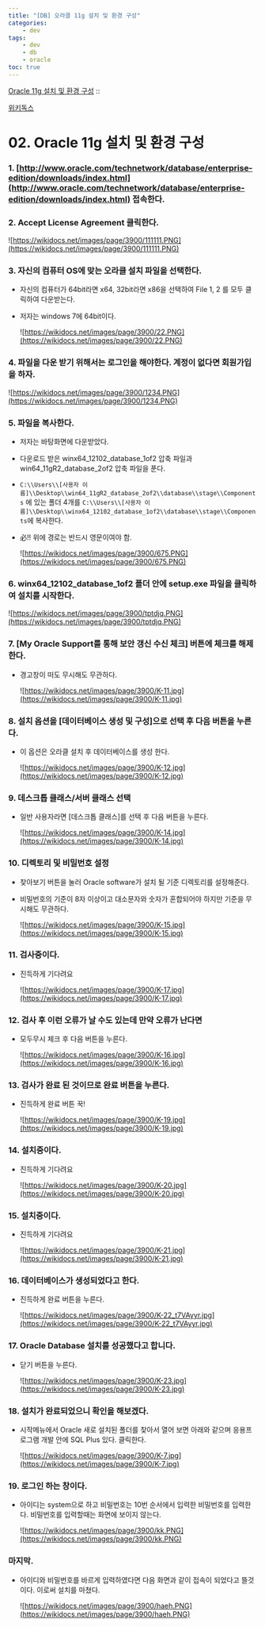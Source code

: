 ```yaml
---
title: "[DB] 오라클 11g 설치 및 환경 구성"
categories:
    - dev
tags:
    - dev
    - db
    - oracle
toc: true
---
```

[Oracle 11g 설치 및 환경 구성](https://wikidocs.net/3900) ::

[위키독스](https://wikidocs.net/3900)

# **02. Oracle 11g 설치 및 환경 구성**

### **1. [http://www.oracle.com/technetwork/database/enterprise-edition/downloads/index.html](http://www.oracle.com/technetwork/database/enterprise-edition/downloads/index.html) 접속한다.**

### **2. Accept License Agreement 클릭한다.**

![https://wikidocs.net/images/page/3900/111111.PNG](https://wikidocs.net/images/page/3900/111111.PNG)

### **3. 자신의 컴퓨터 OS에 맞는 오라클 설치 파일을 선택한다.**

-   자신의 컴퓨터가 64bit라면 x64, 32bit라면 x86을 선택하여 File 1, 2 를 모두 클릭하여 다운받는다.
    
-   저자는 windows 7에 64bit이다.
    
    ![https://wikidocs.net/images/page/3900/22.PNG](https://wikidocs.net/images/page/3900/22.PNG)
    

### **4. 파일을 다운 받기 위해서는 로그인을 해야한다. 계정이 없다면 회원가입을 하자.**

![https://wikidocs.net/images/page/3900/1234.PNG](https://wikidocs.net/images/page/3900/1234.PNG)

### **5. 파일을 복사한다.**

-   저자는 바탕화면에 다운받았다.
    
-   다운로드 받은 winx64_12102_database_1of2 압축 파일과 win64_11gR2_database_2of2 압축 파일을 푼다.
    
-   `C:\\Users\\[사용자 이름]\\Desktop\\win64_11gR2_database_2of2\\database\\stage\\Components` 에 있는 폴더 4개를 `C:\\Users\\[사용자 이름]\\Desktop\\winx64_12102_database_1of2\\database\\stage\\Components`에 복사한다.
    
-   必!! 위에 경로는 반드시 영문이여야 함.
    
    ![https://wikidocs.net/images/page/3900/675.PNG](https://wikidocs.net/images/page/3900/675.PNG)
    

### **6. winx64_12102_database_1of2 폴더 안에 setup.exe 파일을 클릭하여 설치를 시작한다.**

![https://wikidocs.net/images/page/3900/tptdjq.PNG](https://wikidocs.net/images/page/3900/tptdjq.PNG)

### **7. [My Oracle Support를 통해 보안 갱신 수신 체크] 버튼에 체크를 해제한다.**

-   경고창이 떠도 무시해도 무관하다.
    
    ![https://wikidocs.net/images/page/3900/K-11.jpg](https://wikidocs.net/images/page/3900/K-11.jpg)
    

### **8. 설치 옵션을 [데이터베이스 생성 및 구성]으로 선택 후 다음 버튼을 누른다.**

-   이 옵션은 오라클 설치 후 데이터베이스를 생성 한다.
    
    ![https://wikidocs.net/images/page/3900/K-12.jpg](https://wikidocs.net/images/page/3900/K-12.jpg)
    

### **9. 데스크톱 클래스/서버 클래스 선택**

-   일반 사용자라면 [데스크톱 클래스]를 선택 후 다음 버튼을 누른다.
    
    ![https://wikidocs.net/images/page/3900/K-14.jpg](https://wikidocs.net/images/page/3900/K-14.jpg)
    

### **10. 디렉토리 및 비밀번호 설정**

-   찾아보기 버튼을 눌러 Oracle software가 설치 될 기준 디렉토리를 설정해준다.
    
-   비밀번호의 기준이 8자 이상이고 대소문자와 숫자가 혼합되어야 하지만 기준을 무시해도 무관하다.
    
    ![https://wikidocs.net/images/page/3900/K-15.jpg](https://wikidocs.net/images/page/3900/K-15.jpg)
    

### **11. 검사중이다.**

-   진득하게 기다려요
    
    ![https://wikidocs.net/images/page/3900/K-17.jpg](https://wikidocs.net/images/page/3900/K-17.jpg)
    

### **12. 검사 후 이런 오류가 날 수도 있는데 만약 오류가 난다면**

-   모두무시 체크 후 다음 버튼을 누른다.
    
    ![https://wikidocs.net/images/page/3900/K-16.jpg](https://wikidocs.net/images/page/3900/K-16.jpg)
    

### **13. 검사가 완료 된 것이므로 완료 버튼을 누른다.**

-   진득하게 완료 버튼 꾹!
    
    ![https://wikidocs.net/images/page/3900/K-19.jpg](https://wikidocs.net/images/page/3900/K-19.jpg)
    

### **14. 설치중이다.**

-   진득하게 기다려요
    
    ![https://wikidocs.net/images/page/3900/K-20.jpg](https://wikidocs.net/images/page/3900/K-20.jpg)
    

### **15. 설치중이다.**

-   진득하게 기다려요
    
    ![https://wikidocs.net/images/page/3900/K-21.jpg](https://wikidocs.net/images/page/3900/K-21.jpg)
    

### **16. 데이터베이스가 생성되었다고 한다.**

-   진득하게 완료 버튼을 누른다.
    
    ![https://wikidocs.net/images/page/3900/K-22_t7VAyyr.jpg](https://wikidocs.net/images/page/3900/K-22_t7VAyyr.jpg)
    

### **17. Oracle Database 설치를 성공했다고 합니다.**

-   닫기 버튼을 누른다.
    
    ![https://wikidocs.net/images/page/3900/K-23.jpg](https://wikidocs.net/images/page/3900/K-23.jpg)
    

### **18. 설치가 완료되었으니 확인을 해보겠다.**

-   시작메뉴에서 Oracle 새로 설치된 폴더를 찾아서 열어 보면 아래와 같으며 응용프로그램 개발 안에 SQL Plus 있다. 클릭한다.
    
    ![https://wikidocs.net/images/page/3900/K-7.jpg](https://wikidocs.net/images/page/3900/K-7.jpg)
    

### **19. 로그인 하는 창이다.**

-   아이디는 system으로 하고 비밀번호는 10번 순서에서 입력한 비밀번호를 입력한다. 비밀번호를 입력할때는 화면에 보이지 않는다.
    
    ![https://wikidocs.net/images/page/3900/kk.PNG](https://wikidocs.net/images/page/3900/kk.PNG)
    

### **마지막.**

-   아이디와 비밀번호를 바르게 입력하였다면 다음 화면과 같이 접속이 되었다고 뜰것이다. 이로써 설치를 마쳤다.
    
    ![https://wikidocs.net/images/page/3900/haeh.PNG](https://wikidocs.net/images/page/3900/haeh.PNG)
<!--stackedit_data:
eyJoaXN0b3J5IjpbLTcyNzM2NjczOF19
-->